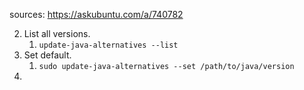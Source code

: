 sources:
https://askubuntu.com/a/740782

2. List all versions.
	1. `update-java-alternatives --list`
3. Set default.
	1. `sudo update-java-alternatives --set /path/to/java/version`
4. 